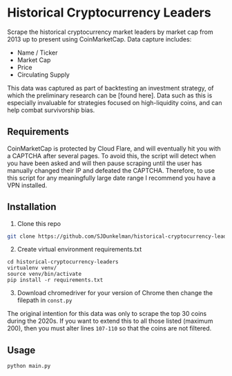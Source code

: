 # Historical Cryptocurrency Leaders

Scrape the historical cryptocurrency market leaders by market cap from 2013 up to present using CoinMarketCap. Data capture includes:

* Name / Ticker
* Market Cap
* Price
* Circulating Supply

This data was captured as part of backtesting an investment strategy, of which the preliminary research can be [found here]. Data such as this is especially invaluable for strategies focused on high-liquidity coins, and can help combat survivorship bias.

## Requirements

CoinMarketCap is protected by Cloud Flare, and will eventually hit you with a CAPTCHA after several pages. To avoid this, the script will detect when you have been asked and will then pause scraping until the user has manually changed their IP and defeated the CAPTCHA. Therefore, to use this script for any meaningfully large date range I recommend you have a VPN installed.

## Installation

1. Clone this repo

```bash
git clone https://github.com/SJDunkelman/historical-cryptocurrency-leaders
```

2. Create virtual environment requirements.txt

```
cd historical-cryptocurrency-leaders
virtualenv venv/
source venv/bin/activate
pip install -r requirements.txt
```

3. Download chromedriver for your version of Chrome then change the filepath in <code>const.py</code>

The original intention for this data was only to scrape the top 30 coins during the 2020s. If you want to extend this to all those listed (maximum 200), then you must alter lines <code>107-110</code> so that the coins are not filtered.

## Usage

```bash
python main.py
```

